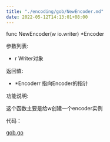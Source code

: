 ```yaml
---
title: "./encoding/gob/NewEncoder.md"
date: 2022-05-12T14:13:01+08:00
---
```

func NewEncoder(w io.writer) *Encoder 

参数列表:

- r Writer对象

返回值:

- *Encoderr 指向Encoder的指针

功能说明:

这个函数主要是给w创建一个encoder实例


代码：

[gob.go](gob.go)


